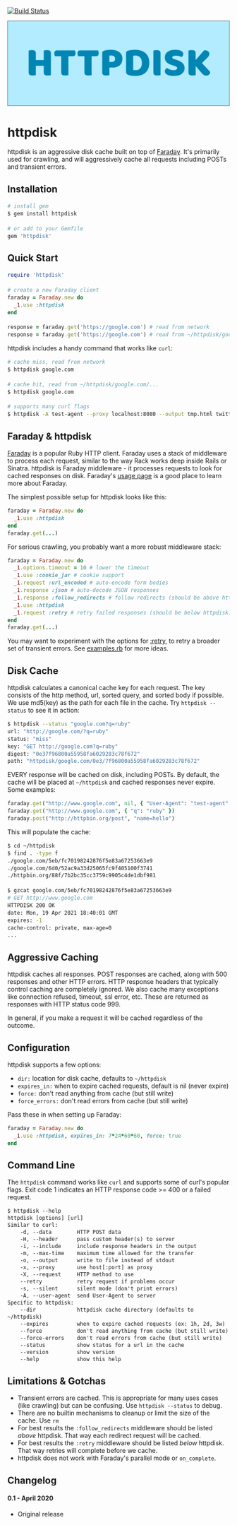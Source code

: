 [![Build Status](https://github.com/gurgeous/httpdisk/workflows/test/badge.svg?branch=main)](https://github.com/gurgeous/httpdisk/actions)

![logo](logo.svg)

# httpdisk

httpdisk is an aggressive disk cache built on top of [Faraday](https://lostisland.github.io/faraday/). It's primarily used for crawling, and will aggressively cache all requests including POSTs and transient errors.

## Installation

```sh
# install gem
$ gem install httpdisk

# or add to your Gemfile
gem 'httpdisk'
```

## Quick Start

```ruby
require 'httpdisk'

# create a new Faraday client
faraday = Faraday.new do
  _1.use :httpdisk
end

response = faraday.get('https://google.com') # read from network
response = faraday.get('https://google.com') # read from ~/httpdisk/google.com/...
```

httpdisk includes a handy command that works like `curl`:

```sh
# cache miss, read from network
$ httpdisk google.com

# cache hit, read from ~/httpdisk/google.com/...
$ httpdisk google.com

# supports many curl flags
$ httpdisk -A test-agent --proxy localhost:8080 --output tmp.html twitter.com
```

## Faraday & httpdisk

[Faraday](https://lostisland.github.io/faraday/) is a popular Ruby HTTP client. Faraday uses a stack of middleware to process each request, similar to the way Rack works deep inside Rails or Sinatra. httpdisk is Faraday middleware - it processes requests to look for cached responses on disk. Faraday's [usage page](https://lostisland.github.io/faraday/usage/) is a good place to learn more about Faraday.

The simplest possible setup for httpdisk looks like this:

```ruby
faraday = Faraday.new do
  _1.use :httpdisk
end
faraday.get(...)
```

For serious crawling, you probably want a more robust middleware stack:

```ruby
faraday = Faraday.new do
  _1.options.timeout = 10 # lower the timeout
  _1.use :cookie_jar # cookie support
  _1.request :url_encoded # auto-encode form bodies
  _1.response :json # auto-decode JSON responses
  _1.response :follow_redirects # follow redirects (should be above httpdisk)
  _1.use :httpdisk
  _1.request :retry # retry failed responses (should be below httpdisk)
end
faraday.get(...)
```

You may want to experiment with the options for [:retry](https://lostisland.github.io/faraday/middleware/retry), to retry a
broader set of transient errors. See [examples.rb](https://github.com/gurgeous/httpdisk/blob/main/examples.rb) for more ideas.

## Disk Cache

httpdisk calculates a canonical cache key for each request. The key consists of the http method, url, sorted query, and sorted body if possible. We use md5(key) as the path for each file in the cache. Try `httpdisk --status` to see it in action:

```sh
$ httpdisk --status "google.com?q=ruby"
url: "http://google.com/?q=ruby"
status: "miss"
key: "GET http://google.com?q=ruby"
digest: "0e37f96800a55958fa6029283c78f672"
path: "httpdisk/google.com/0e3/7f96800a55958fa6029283c78f672"
```

EVERY response will be cached on disk, including POSTs. By default, the cache will be placed at `~/httpdisk` and cached responses never expire. Some examples:

```ruby
faraday.get("http://www.google.com", nil, { "User-Agent": "test-agent" })
faraday.get("http://www.google.com", { "q": "ruby" })
faraday.post("http://httpbin.org/post", "name=hello")
```

This will populate the cache:

```sh
$ cd ~/httpdisk
$ find . -type f
./google.com/5eb/fc70198242876f5e83a67253663e9
./google.com/6d0/52ac9a33d25065fc9f405100f3741
./httpbin.org/88f/7b2bc35cc3759c9905c4de1dbf981

$ gzcat google.com/5eb/fc70198242876f5e83a67253663e9
# GET http://www.google.com
HTTPDISK 200 OK
date: Mon, 19 Apr 2021 18:40:01 GMT
expires: -1
cache-control: private, max-age=0
...
```

## Aggressive Caching

httpdisk caches all responses. POST responses are cached, along with 500 responses and other HTTP errors. HTTP response headers that typically control caching are completely ignored. We also cache many exceptions like connection refused, timeout, ssl error, etc. These are returned as responses with HTTP status code 999.

In general, if you make a request it will be cached regardless of the outcome.

## Configuration

httpdisk supports a few options:

- `dir:` location for disk cache, defaults to `~/httpdisk`
- `expires_in:` when to expire cached requests, default is nil (never expire)
- `force:` don't read anything from cache (but still write)
- `force_errors:` don't read errors from cache (but still write)

Pass these in when setting up Faraday:

```ruby
faraday = Faraday.new do
  _1.use :httpdisk, expires_in: 7*24*60*60, force: true
end
```

## Command Line

The `httpdisk` command works like `curl` and supports some of curl's popular flags. Exit code 1 indicates an HTTP response code >= 400 or a failed request.

```
$ httpdisk --help
httpdisk [options] [url]
Similar to curl:
    -d, --data        HTTP POST data
    -H, --header      pass custom header(s) to server
    -i, --include     include response headers in the output
    -m, --max-time    maximum time allowed for the transfer
    -o, --output      write to file instead of stdout
    -x, --proxy       use host[:port] as proxy
    -X, --request     HTTP method to use
    --retry           retry request if problems occur
    -s, --silent      silent mode (don't print errors)
    -A, --user-agent  send User-Agent to server
Specific to httpdisk:
    --dir             httpdisk cache directory (defaults to ~/httpdisk)
    --expires         when to expire cached requests (ex: 1h, 2d, 3w)
    --force           don't read anything from cache (but still write)
    --force-errors    don't read errors from cache (but still write)
    --status          show status for a url in the cache
    --version         show version
    --help            show this help
```

## Limitations & Gotchas

- Transient errors are cached. This is appropriate for many uses cases (like crawling) but can be confusing. Use `httpdisk --status` to debug.
- There are no builtin mechanisms to cleanup or limit the size of the cache. Use `rm`
- For best results the `:follow_redirects` middleware should be listed _above_ httpdisk. That way each redirect request will be cached.
- For best results the `:retry` middleware should be listed _below_ httpdisk. That way retries will complete before we cache.
- httpdisk does not work with Faraday's parallel mode or `on_complete`.

## Changelog

#### 0.1 - April 2020

- Original release

